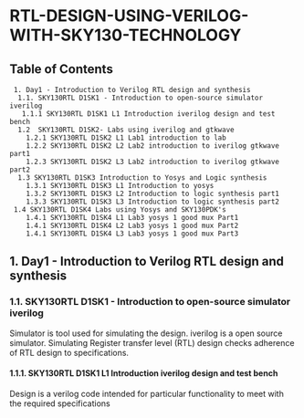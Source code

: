 # RTL-DESIGN-USING-VERILOG-WITH-SKY130-TECHNOLOGY
## Table of Contents
```
 1. Day1 - Introduction to Verilog RTL design and synthesis
  1.1. SKY130RTL D1SK1 - Introduction to open-source simulator iverilog
   1.1.1 SKY130RTL D1SK1 L1 Introduction iverilog design and test bench
  1.2  SKY130RTL D1SK2- Labs using iverilog and gtkwave
    1.2.1 SKY130RTL D1SK2 L1 Lab1 introduction to lab
    1.2.2 SKY130RTL D1SK2 L2 Lab2 introduction to iverilog gtkwave part1
    1.2.3 SKY130RTL D1SK2 L3 Lab2 introduction to iverilog gtkwave part2
  1.3 SKY130RTL D1SK3 Introduction to Yosys and Logic synthesis
    1.3.1 SKY130RTL D1SK3 L1 Introduction to yosys
    1.3.2 SKY130RTL D1SK3 L2 Introduction to logic synthesis part1
    1.3.3 SKY130RTL D1SK3 L3 Introduction to logic synthesis part2
 1.4 SKY130RTL D1SK4 Labs using Yosys and SKY130PDK's
    1.4.1 SKY130RTL D1SK4 L1 Lab3 yosys 1 good mux Part1
    1.4.1 SKY130RTL D1SK4 L2 Lab3 yosys 1 good mux Part2
    1.4.1 SKY130RTL D1SK4 L3 Lab3 yosys 1 good mux Part3
```
## 1. Day1 - Introduction to Verilog RTL design and synthesis
### 1.1. SKY130RTL D1SK1 - Introduction to open-source simulator iverilog
Simulator is tool used for simulating the design. iverilog is a open source simulator. Simulating Register transfer level (RTL) design checks adherence of RTL design to specifications. 
#### 1.1.1. SKY130RTL D1SK1 L1 Introduction iverilog design and test bench
Design is a verilog code intended for particular functionality to meet with the required specifications  



